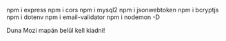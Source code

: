 npm i express
npm i cors
npm i mysql2
npm i jsonwebtoken
npm i bcryptjs
npm i dotenv
npm i email-validator
npm i nodemon -D

Duna Mozi mapán belül kell kiadni!
